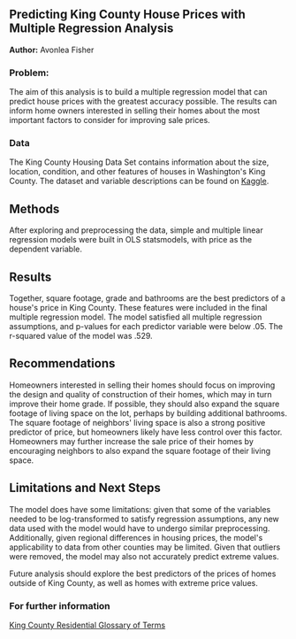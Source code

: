 ## Predicting King County House Prices with Multiple Regression  Analysis
<b>Author:</b> Avonlea Fisher
### Problem:
The aim of this analysis is to build a multiple regression model that can predict house prices with the greatest accuracy possible. The results can inform home owners interested in selling their homes about the most important factors to consider for improving sale prices.
### Data
The King County Housing Data Set contains information about the size, location, condition, and other features of houses in Washington's King County. The dataset and variable descriptions can be found on <a href ="https://www.kaggle.com/harlfoxem/housesalesprediction">Kaggle</a>.
## Methods
After exploring and preprocessing the data, simple and multiple linear regression models were built in OLS statsmodels, with price as the dependent variable. 
## Results
Together, square footage, grade and bathrooms are the best predictors of a house's price in King County. These features were included in the final multiple regression model. The model satisfied all multiple regression assumptions, and p-values for each predictor variable were below .05. The r-squared value of the model was .529.
## Recommendations 
Homeowners interested in selling their homes should focus on improving the design and quality of construction of their homes, which may in turn improve their home grade. If possible, they should also expand the square footage of living space on the lot, perhaps by building additional bathrooms. The square footage of neighbors' living space is also a strong positive predictor of price, but homeowners likely have less control over this factor. Homeowners may further increase the sale price of their homes by encouraging neighbors to also expand the square footage of their living space. 
## Limitations and Next Steps
The model does have some limitations: given that some of the variables needed to be log-transformed to satisfy regression assumptions, any new data used with the model would have to undergo similar preprocessing. Additionally, given regional differences in housing prices, the model's applicability to data from other counties may be limited. Given that outliers were removed, the model may also not accurately predict extreme values.

Future analysis should explore the best predictors of the prices of homes outside of King County, as well as homes with extreme price values.
### For further information
<a href ="https://info.kingcounty.gov/assessor/esales/Glossary.aspx?type=r">King County Residential Glossary of Terms</a>
